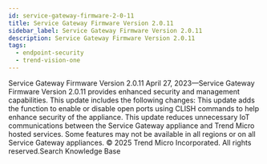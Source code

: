 ```yaml
---
id: service-gateway-firmware-2-0-11
title: Service Gateway Firmware Version 2.0.11
sidebar_label: Service Gateway Firmware Version 2.0.11
description: Service Gateway Firmware Version 2.0.11
tags:
  - endpoint-security
  - trend-vision-one
---
```


 Service Gateway Firmware Version 2.0.11 April 27, 2023—Service Gateway Firmware Version 2.0.11 provides enhanced security and management capabilities. This update includes the following changes: This update adds the function to enable or disable open ports using CLISH commands to help enhance security of the appliance. This update reduces unnecessary IoT communications between the Service Gateway appliance and Trend Micro hosted services. Some features may not be available in all regions or on all Service Gateway appliances. © 2025 Trend Micro Incorporated. All rights reserved.Search Knowledge Base